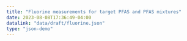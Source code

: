 ```yaml
---
title: "Fluorine measurements for target PFAS and PFAS mixtures"
date: 2023-08-08T17:36:49-04:00
datalink: "data/draft/fluorine.json"
type: "json-demo"
---
```



